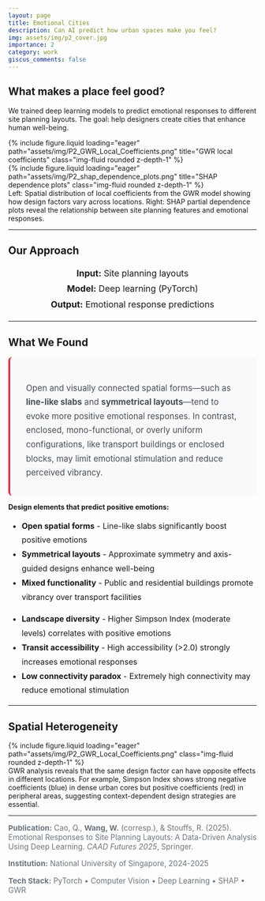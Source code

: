 ```yaml
---
layout: page
title: Emotional Cities
description: Can AI predict how urban spaces make you feel?
img: assets/img/p2_cover.jpg
importance: 2
category: work
giscus_comments: false
---
```


## What makes a place feel good?

We trained deep learning models to predict emotional responses to different site planning layouts. The goal: help designers create cities that enhance human well-being.

<div class="row mt-4">
    <div class="col-sm mt-3 mt-md-0">
        {% include figure.liquid loading="eager" path="assets/img/P2_GWR_Local_Coefficients.png" title="GWR local coefficients" class="img-fluid rounded z-depth-1" %}
    </div>
    <div class="col-sm mt-3 mt-md-0">
        {% include figure.liquid loading="eager" path="assets/img/P2_shap_dependence_plots.png" title="SHAP dependence plots" class="img-fluid rounded z-depth-1" %}
    </div>
</div>
<div class="caption">
    Left: Spatial distribution of local coefficients from the GWR model showing how design factors vary across locations. Right: SHAP partial dependence plots reveal the relationship between site planning features and emotional responses.
</div>

---

## Our Approach

<div class="row justify-content-center mt-3 mb-3">
    <div class="col-md-8">
        <p style="font-size: 1.1rem; line-height: 1.8; text-align: center;">
            <strong>Input:</strong> Site planning layouts<br>
            <strong>Model:</strong> Deep learning (PyTorch)<br>
            <strong>Output:</strong> Emotional response predictions
        </p>
    </div>
</div>

---

## What We Found

<div class="row justify-content-center mt-4 mb-4">
    <div class="col-md-10">
        <div style="background-color: #f8f9fa; padding: 2rem; border-radius: 8px; border-left: 4px solid #dc3545;">
            <p style="font-size: 1.05rem; line-height: 1.7; margin-bottom: 0; color: #495057;">
                Open and visually connected spatial forms—such as <strong>line-like slabs</strong> and <strong>symmetrical layouts</strong>—tend to evoke more positive emotional responses. In contrast, enclosed, mono-functional, or overly uniform configurations, like transport buildings or enclosed blocks, may limit emotional stimulation and reduce perceived vibrancy.
            </p>
        </div>
    </div>
</div>

**Design elements that predict positive emotions:**

<div class="row mt-3">
    <div class="col-md-6">
        <ul style="font-size: 1rem; line-height: 1.8;">
            <li> <strong>Open spatial forms</strong> - Line-like slabs significantly boost positive emotions</li>
            <li> <strong>Symmetrical layouts</strong> - Approximate symmetry and axis-guided designs enhance well-being</li>
            <li> <strong>Mixed functionality</strong> - Public and residential buildings promote vibrancy over transport facilities</li>
        </ul>
    </div>
    <div class="col-md-6">
        <ul style="font-size: 1rem; line-height: 1.8;">
            <li> <strong>Landscape diversity</strong> - Higher Simpson Index (moderate levels) correlates with positive emotions</li>
            <li> <strong>Transit accessibility</strong> - High accessibility (>2.0) strongly increases emotional responses</li>
            <li> <strong>Low connectivity paradox</strong> - Extremely high connectivity may reduce emotional stimulation</li>
        </ul>
    </div>
</div>

---

## Spatial Heterogeneity

<div class="row mt-4">
    <div class="col-sm mt-3 mt-md-0">
        {% include figure.liquid loading="eager" path="assets/img/P2_GWR_Local_Coefficients.png" class="img-fluid rounded z-depth-1" %}
    </div>
</div>
<div class="caption">
    GWR analysis reveals that the same design factor can have opposite effects in different locations. For example, Simpson Index shows strong negative coefficients (blue) in dense urban cores but positive coefficients (red) in peripheral areas, suggesting context-dependent design strategies are essential.
</div>

---

<div class="row justify-content-center mt-5">
    <div class="col-md-10">
        <p style="font-size: 0.95rem; color: #6c757d; margin-bottom: 0.5rem;">
            <strong>Publication:</strong> Cao, Q., <strong>Wang, W.</strong> (corresp.), & Stouffs, R. (2025). Emotional Responses to Site Planning Layouts: A Data-Driven Analysis Using Deep Learning. <em>CAAD Futures 2025</em>, Springer.
        </p>
        <p style="font-size: 0.95rem; color: #6c757d; margin-bottom: 0.5rem;">
            <strong>Institution:</strong> National University of Singapore, 2024-2025
        </p>
        <p style="font-size: 0.95rem; color: #6c757d;">
            <strong>Tech Stack:</strong> PyTorch • Computer Vision • Deep Learning • SHAP • GWR
        </p>
    </div>
</div>
